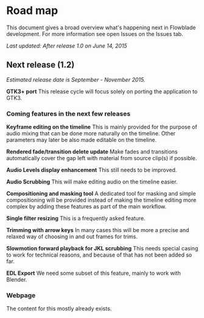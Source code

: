 # Road map
This document gives a broad overview what's happening next in Flowblade development. For more information see open Issues on the Issues tab.

*Last updated: After release 1.0 on June 14, 2015*

## Next release (1.2)
*Estimated release date is September - November 2015.*

**GTK3+ port** This release cycle will focus solely on porting the application to GTK3.

### Coming features in the next few releases

**Keyframe editing on the timeline** This is mainly provided for the purpose of audio mixing that can be done more naturally on the timeline. Other parameters may later be also made editable on the timeline.

**Rendered fade/transition delete update** Make fades and transitions automatically cover the gap left with material from source clip(s) if possible.

**Audio Levels display enhancement** This still needs to be improved.

**Audio Scrubbing** This will make editing audio on the timeline easier.

**Compositioning and masking tool** A dedicated tool for masking and simple compositioning will be provided instead of making the timeline editing more complex by adding these features as part of the main workflow.

**Single filter resizing** This is a frequently asked feature.

**Trimming with arrow keys** In many cases this will be more a precise and relaxed way of choosing in and out frames for trims.

**Slowmotion forward playback for JKL scrubbing** This needs special casing to work for technical reasons, and because of that has not been added so far.

**EDL Export** We need some subset of this feature, mainly to work with Blender.

### Webpage
The content for this mostly already exists.
